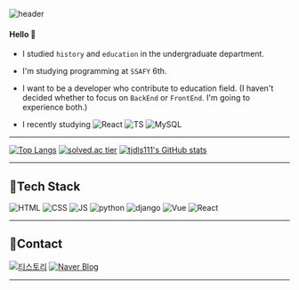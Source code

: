 ![header](https://capsule-render.vercel.app/api?type=rounded&color=gradient&height=100&section=header&text=Seoin&fontSize=70&animation=scaleIn)

#### Hello 👋 
- I studied `history` and `education` in the undergraduate department. 


- I'm studying programming at `SSAFY` 6th.

- I want to be a developer who contribute to education field. (I haven't decided whether to focus on `BackEnd` or `FrontEnd`. I'm going to experience both.)


- I recently studying
![React](https://img.shields.io/badge/React-60d9fb?style=flat-square&logo=React&logoColor=white)
![TS](https://img.shields.io/badge/TypeScript-007acc?style=flat-square&logo=TypeScript&logoColor=white)
![MySQL](https://img.shields.io/badge/MySQL-00758f?style=flat-square&logo=MySQL&logoColor=white)

***
[![Top Langs](https://github-readme-stats.vercel.app/api/top-langs/?username=tjdls111&langs_count=10&layout=compact)](https://github.com/jogilsang/tjdls111)﻿
[![solved.ac tier](http://mazassumnida.wtf/api/generate_badge?boj=tjdls111)](https://solved.ac/tjdls111)
[![tjdls111's GitHub stats](https://github-readme-stats.vercel.app/api?username=tjdls111)](https://github.com/anuraghazra/github-readme-stats) 

      
***
## 🍊Tech Stack
 ![HTML](https://img.shields.io/badge/HTML-E34F26?style=flat-square&logo=HTML5&logoColor=white) 
 ![CSS](https://img.shields.io/badge/CSS-1572B6?style=flat-square&logo=CSS3&logoColor=white) 
 ![JS](https://img.shields.io/badge/JavaScript-F7DF1E?style=flat-square&logo=JavaScript&logoColor=white)
 ![python](https://img.shields.io/badge/Python-3776AB?style=flat-square&logo=python&logoColor=white)
 ![django](https://img.shields.io/badge/django-092E20?style=flat-square&logo=django&logoColor=white)
 ![Vue](https://img.shields.io/badge/Vue-41b883?style=flat-square&logo=Vue&logoColor=white)
 ![React](https://img.shields.io/badge/React-60d9fb?style=flat-square&logo=React&logoColor=white)
   
***
## 🍒Contact

  [![티스토리](https://img.shields.io/badge/Tistory-ff6000?style=flat-square&logo=istory&link=https://dalseoin.tistory.com/)](https://dalseoin.tistory.com/)
  [![Naver Blog](https://img.shields.io/badge/NaverBlog-03C75A?style=flat-square&logo=naver&logoColor=white&link=https://blog.naver.com/tjdls111)](https://blog.naver.com/tjdls111)
  
***
 
